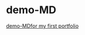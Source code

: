 # demo-MD
<a href="https://flyhighmk55.github.io/demo-MD/index.html">demo-MDfor my first portfolio</a>

